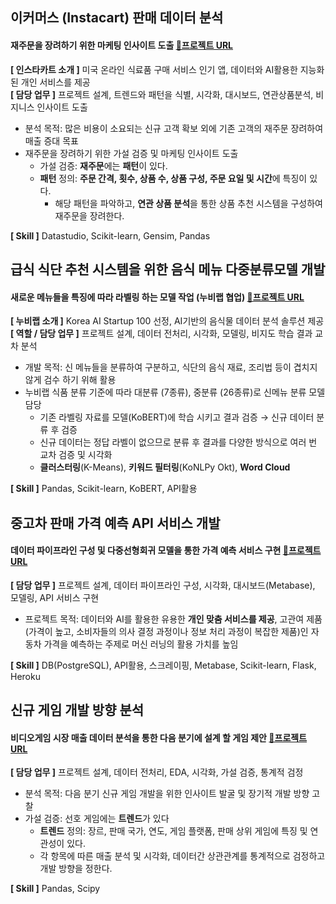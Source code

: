 ## 이커머스 (Instacart) 판매 데이터 분석
#### 재주문을 장려하기 위한 마케팅 인사이트 도출 [🔗프로젝트 URL](https://github.com/yukiya06/E-commerce_DataAnalysis)

**[ 인스타카트 소개 ]** 미국 온라인 식료품 구매 서비스 인기 앱, 데이터와 AI활용한 지능화 된 개인 서비스를 제공  
**[ 담당 업무 ]**  프로젝트 설계, 트렌드와 패턴을 식별, 시각화, 대시보드, 연관상품분석, 비지니스 인사이트 도출  
  * 분석 목적: 많은 비용이 소요되는 신규 고객 확보 외에 기존 고객의 재주문 장려하여 매출 증대 목표  
  * 재주문을 장려하기 위한 가설 검증 및 마케팅 인사이트 도출
    - 가설 검증:  **재주문**에는 **패턴**이 있다.
    - **패턴** 정의: **주문 간격, 횟수, 상품 수, 상품 구성, 주문 요일 및 시간**에 특징이 있다.
        - 해당 패턴을 파악하고, **연관 상품 분석**을 통한 상품 추천 시스템을 구성하여 재주문을 장려한다.  

**[ Skill ]** Datastudio, Scikit-learn, Gensim, Pandas  

## 급식 식단 추천 시스템을 위한 음식 메뉴 다중분류모델 개발
#### 새로운 메뉴들을 특징에 따라 라벨링 하는 모델 작업 (누비랩 협업)  [🔗프로젝트 URL](https://github.com/yukiya06/Meal_Planning_Classification)
**[ 누비랩 소개 ]**   Korea AI Startup 100 선정, AI기반의 음식물 데이터 분석 솔루션 제공  
**[ 역할 / 담당 업무 ]**  프로젝트 설계, 데이터 전처리, 시각화, 모델링, 비지도 학습 결과 교차 분석
  * 개발 목적: 신 메뉴들을 분류하여 구분하고, 식단의 음식 재료, 조리법 등이 겹치지 않게 검수 하기 위해 활용 
  * 누비랩 식품 분류 기준에 따라 대분류 (7종류), 중분류 (26종류)로 신메뉴 분류 모델 담당 
    - 기존 라벨링 자료를 모델(KoBERT)에 학습 시키고 결과 검증 → 신규 데이터 분류 후 검증 
    - 신규 데이터는 정답 라벨이 없으므로 분류 후 결과를 다양한 방식으로 여러 번 교차 검증 및 시각화
    - **클러스터링**(K-Means), **키워드 필터링**(KoNLPy Okt), **Word Cloud**

**[ Skill ]** Pandas, Scikit-learn, KoBERT, API활용

## 중고차 판매 가격 예측 API 서비스 개발
#### 데이터 파이프라인 구성 및 다중선형회귀 모델을 통한 가격 예측 서비스 구현  [🔗프로젝트 URL](https://github.com/yukiya06/UsedCar_Values)
**[ 담당 업무 ]**  프로젝트 설계, 데이터 파이프라인 구성, 시각화, 대시보드(Metabase), 모델링,  API 서비스 구현
  * 프로젝트 목적:  데이터와 AI를 활용한 유용한 **개인 맞춤 서비스를 제공**, 고관여 제품(가격이 높고, 소비자들의 의사 결정 과정이나 정보 처리 과정이 복잡한 제품)인 자동차 가격을 예측하는 주제로 머신 러닝의 활용 가치를 높임

**[ Skill ]** DB(PostgreSQL), API활용, 스크레이핑, Metabase, Scikit-learn, Flask, Heroku

## 신규 게임 개발 방향 분석
#### 비디오게임 시장 매출 데이터 분석을 통한 다음 분기에 설계 할 게임 제안 [🔗프로젝트 URL](https://github.com/yukiya06/Game_DataAnalysis)
**[ 담당 업무 ]**  프로젝트 설계, 데이터 전처리, EDA, 시각화, 가설 검증, 통계적 검정
  * 분석 목적: 다음 분기 신규 게임 개발을 위한 인사이트 발굴 및 장기적 개발 방향 고찰
  * 가설 검증: 선호 게임에는 **트렌드**가 있다
    - **트렌드** 정의: 장르, 판매 국가, 연도, 게임 플랫폼, 판매 상위 게임에 특징 및 연관성이 있다.
    - 각 항목에 따른 매출 분석 및 시각화, 데이터간 상관관계를 통계적으로 검정하고 개발 방향을 정한다.

**[ Skill ]** Pandas, Scipy

